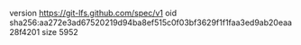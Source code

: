 version https://git-lfs.github.com/spec/v1
oid sha256:aa272e3ad67520219d94ba8ef515c0f03bf3629f1f1faa3ed9ab20eaa28f4201
size 5952
